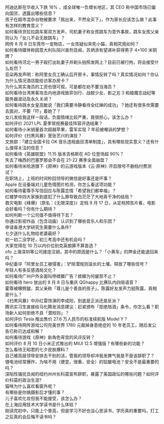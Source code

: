 阿迪达斯在华收入下跌 16% ，成全球唯一负增长地区，其 CEO 称中国市场已偏向国货，透露出哪些信息？  
孩子在超市混杂谷物被要求「挑出来，不然全买下」，作为家长应该怎么做？此事有怎样的教育意义？  
如何看待货拉拉跳车案双方发声，司机妻子称女孩跳车为意外事故，跳车女孩父亲则认为「女儿不会无故跳车」？  
网传 8 月 8 日东莞市一宠物店，一女孩疑似夹死小猫，真相究竟如何？  
如何看待媒体称因意大利队陷兴奋剂丑闻，苏炳添有望递补获得男子 4×100 米铜牌？  
如何看待河北一男子殴打出轨妻子并剃头拍照发网上？目前已被行拘，将会接受什么处罚？  
亚朵再发声明：称阿里女员工确认后开房卡，事情反转了吗？真实情况如何？你认为什么情况酒店能给访客办房卡？  
为什么其实海员的工资也很可观，可是都在劝不要当海员？  
如何看待台湾黑客攻击内地游戏致弈剑行、战舰少女、影之刃 3 和姬魔恋战纪等服务器波动及永久关闭？  
如何看待跳水女皇高敏说「我们需要冷静看待全红婵的成功」？她还有很多坎需要去面对，不要「吓」着她了？  
女儿发给我这样一段话，负面情绪比较严重，我很担心，该怎么办？  
如何评价 2021 LPL 夏季常规赛最佳阵容评选结果？  
如何看待小米销量首次超越苹果，雷军实现 7 年前被嘲讽的梦想？  
如何评价《扫黑风暴》里张艺兴的演技？  
文旅部：「建立全国卡拉 OK 音乐违规曲目清单制度」，具有哪些现实意义？还有什么值得关注的信息？  
如何看待《英雄联盟》11.15 版本吉格斯在 AD 位登场超 90%？  
失去了梅西的巴塞罗那会不会在 21-22 赛季全面崩盘？  
如何看待米哈游旗下《原神》的云游戏版本《云·原神》开启限号不删档付费测试？  
在职场上，上班的时间秒回领导的微信是好事还是坏事？  
Apple 在设备端对儿童色情图片检测，你怎么看这项功能？  
如何看待霍尊手写信回应与陈露恋情「希望我们都幸福」？  
红楼梦中四大家族到底犯了什么罪导致白茫茫了大地真干净的结局？  
救灾电影《峰爆》（原名：《无限深度》）定档 9 月 17 日，从定档预告片看，电影会好看吗？你有什么期待？  
如何判断一个公司值不值得待下去？  
你通过影视作品（包含动画）认识到了哪些音乐人和乐团？  
申请香港大学研究生需要什么条件?  
七夕送什么礼物给老婆最好？  
初一初二没学好，初三考高中还有机会吗？  
大家觉得在 10 万以内价位别克英朗算不算首选？  
ofo 上海深圳等公司接连注销，其中的原因是什么？「小黄车」的押金还能退回来吗？  
中纪委评「阿里女员工被侵害」：铲除潜规则滋长的土壤，释放了哪些信号？  
年轻人有多反感酒局文化？  
如何看待广州户外全面叫停槟榔广告？槟榔为何屡禁不止？  
如何看待 hero 放出的 8 月 8 日与重庆 QGhappy 比赛队内四局语音？  
霍尊被曝劈腿，其父亲称「尊儿是个善良的孩子」，陈露好友发声力挺陈露，真相是什么？  
《扫黑风暴》中孙红雷饰演的李成阳，到底是正派还是反派？  
腾讯实习生直接给马化腾发消息建议：赶紧颁布「拒绝陪酒」条令，你怎么看？职场新人如何拒绝不良「潜规则」？  
如何评价 Tesla 推出售价 27.6 万人民币的标准续航版 Model Y？  
如何看待网传游戏公司完美世界 1780 元裁掉身患绝症的 10 年老员工，随后发公告已称已达成和解？  
如何看待游戏《原神》新角色宵宫的风评反转？  
如何评价 8 月 10 日小米正式推出的 MIUI 12.5 增强版？有哪些新的功能？  
怎么看待王昭君的七夕皮肤爆料？  
自己被高层领导安排去干别的活，管我的领导却冲我发脾气我是不是该辞职了？  
锂电池经常爆炸，为啥不用（便宜，很重，安全）的铅酸电池？安全不是最重要的吗？  
深陷性骚扰丑闻的纽约州州长科莫宣布辞职，暴露了美国政坛的哪些问题？如何评价科莫的政治生涯?  
猫咪为什么喜欢看窗外呢？  
有哪些是你搞摄影后才懂的事？  
儿子喜欢化妆但我不能接受，该怎么办？  
在上海应用技术大学读书是什么体验？  
刚读完初中，只能上个普高，但是学习不好也没心思读书，学历真的重要吗，打工之后真的会后悔不读书吗？  
